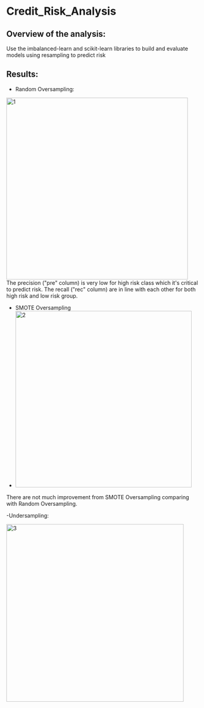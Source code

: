 # Credit_Risk_Analysis
## Overview of the analysis: 
Use the imbalanced-learn and scikit-learn libraries to build and evaluate models using resampling to predict risk
## Results:
- Random Oversampling:
<img width="475" alt="1" src="https://user-images.githubusercontent.com/19679507/123583275-2e7ce200-d794-11eb-8425-00ed952d94ee.png">
The precision ("pre" column) is very low for high risk class which it's critical to predict risk. The recall ("rec" column) are in line with each other for both high risk and low risk group.

- SMOTE Oversampling
- <img width="461" alt="2" src="https://user-images.githubusercontent.com/19679507/123584227-d515b280-d795-11eb-860d-3d53875a3dd6.png">
There are not much improvement from SMOTE Oversampling comparing with Random Oversampling.

-Undersampling:

<img width="464" alt="3" src="https://user-images.githubusercontent.com/19679507/123584442-389fe000-d796-11eb-8170-6020f8307e3a.png">

